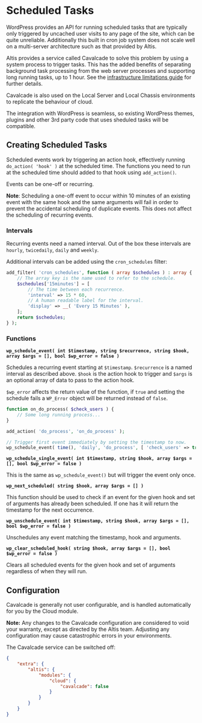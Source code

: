 # Scheduled Tasks

WordPress provides an API for running scheduled tasks that are typically only triggered by uncached user visits to any page of the site, which can be quite unreliable. Additionally this built in cron job system does not scale well on a multi-server architecture such as that provided by Altis.

Altis provides a service called Cavalcade to solve this problem by using a system process to trigger tasks. This has the added benefits of separating background task processing from the web server processes and supporting long running tasks, up to 1 hour. See the [infrastructure limitations guide](./limitations.md) for further details.

Cavalcade is also used on the Local Server and Local Chassis environments to replicate the behaviour of cloud.

The integration with WordPress is seamless, so existing WordPress themes, plugins and other 3rd party code that uses sheduled tasks will be compatible.


## Creating Scheduled Tasks

Scheduled events work by triggering an action hook, effectively running `do_action( 'hook' )` at the scheduled time. The functions you need to run at the scheduled time should added to that hook using `add_action()`.

Events can be one-off or recurring.

**Note**: Scheduling a one-off event to occur within 10 minutes of an existing event with the same hook and the same arguments will fail in order to prevent the accidental scheduling of duplicate events. This does not affect the scheduling of recurring events.

### Intervals

Recurring events need a named interval. Out of the box these intervals are `hourly`, `twicedaily`, `daily` and `weekly`.

Additional intervals can be added using the `cron_schedules` filter:

```php
add_filter( 'cron_schedules', function ( array $schedules ) : array {
    // The array key is the name used to refer to the schedule.
    $schedules['15minutes'] = [
        // The time between each recurrence.
        'interval' => 15 * 60,
        // A human readable label for the interval.
        'display' => __( 'Every 15 Minutes' ),
    ];
    return $schedules;
} );
```


### Functions

**`wp_schedule_event( int $timestamp, string $recurrence, string $hook, array $args = [], bool $wp_error = false )`**

Schedules a recurring event starting at `$timestamp`. `$recurrence` is a named interval as described above. `$hook` is the action hook to trigger and `$args` is an optional array of data to pass to the action hook.

`$wp_error` affects the return value of the function, if `true` and setting the schedule fails a `WP_Error` object will be returned instead of `false`.

```php
function on_do_process( $check_users ) {
    // Some long running process...
}

add_action( 'do_process', 'on_do_process' );

// Trigger first event immediately by setting the timestamp to now.
wp_schedule_event( time(), 'daily', 'do_process', [ 'check_users' => true ] );
```

**`wp_schedule_single_event( int $timestamp, string $hook, array $args = [], bool $wp_error = false )`**

This is the same as `wp_schedule_event()` but will trigger the event only once.

**`wp_next_scheduled( string $hook, array $args = [] )`**

This function should be used to check if an event for the given hook and set of arguments has already been scheduled. If one has it will return the timestamp for the next occurrence.

**`wp_unschedule_event( int $timestamp, string $hook, array $args = [], bool $wp_error = false )`**

Unschedules any event matching the timestamp, hook and arguments.

**`wp_clear_scheduled_hook( string $hook, array $args = [], bool $wp_error = false )`**

Clears all scheduled events for the given hook and set of arguments regardless of when they will run.


## Configuration

Cavalcade is generally not user configurable, and is handled automatically for you by the Cloud module.

**Note:** Any changes to the Cavalcade configuration are considered to void your warranty, except as directed by the Altis team. Adjusting any configuration may cause catastrophic errors in your environments.

The Cavalcade service can be switched off:

```json
{
    "extra": {
        "altis": {
            "modules": {
                "cloud": {
                    "cavalcade": false
                }
            }
        }
    }
}
```
